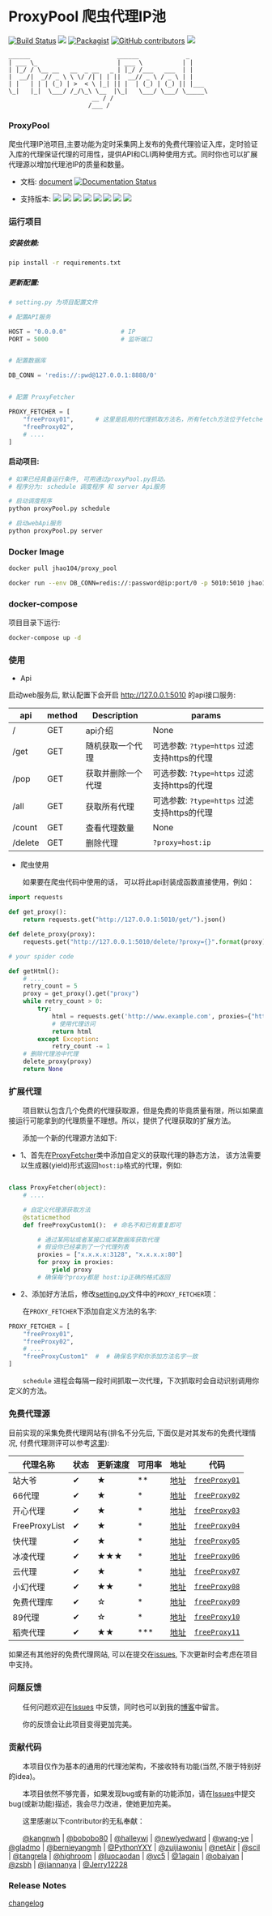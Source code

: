 
ProxyPool 爬虫代理IP池
=======
[![Build Status](https://travis-ci.org/jhao104/proxy_pool.svg?branch=master)](https://travis-ci.org/jhao104/proxy_pool)
[![](https://img.shields.io/badge/Powered%20by-@j_hao104-green.svg)](http://www.spiderpy.cn/blog/)
[![Packagist](https://img.shields.io/packagist/l/doctrine/orm.svg)](https://github.com/jhao104/proxy_pool/blob/master/LICENSE)
[![GitHub contributors](https://img.shields.io/github/contributors/jhao104/proxy_pool.svg)](https://github.com/jhao104/proxy_pool/graphs/contributors)
[![](https://img.shields.io/badge/language-Python-green.svg)](https://github.com/jhao104/proxy_pool)

    ______                        ______             _
    | ___ \_                      | ___ \           | |
    | |_/ / \__ __   __  _ __   _ | |_/ /___   ___  | |
    |  __/|  _// _ \ \ \/ /| | | ||  __// _ \ / _ \ | |
    | |   | | | (_) | >  < \ |_| || |  | (_) | (_) || |___
    \_|   |_|  \___/ /_/\_\ \__  |\_|   \___/ \___/ \_____\
                           __ / /
                          /___ /

### ProxyPool

爬虫代理IP池项目,主要功能为定时采集网上发布的免费代理验证入库，定时验证入库的代理保证代理的可用性，提供API和CLI两种使用方式。同时你也可以扩展代理源以增加代理池IP的质量和数量。

* 文档: [document](https://proxy-pool.readthedocs.io/zh/latest/) [![Documentation Status](https://readthedocs.org/projects/proxy-pool/badge/?version=latest)](https://proxy-pool.readthedocs.io/zh/latest/?badge=latest)

* 支持版本: [![](https://img.shields.io/badge/Python-2.7-green.svg)](https://docs.python.org/2.7/)
[![](https://img.shields.io/badge/Python-3.5-blue.svg)](https://docs.python.org/3.5/)
[![](https://img.shields.io/badge/Python-3.6-blue.svg)](https://docs.python.org/3.6/)
[![](https://img.shields.io/badge/Python-3.7-blue.svg)](https://docs.python.org/3.7/)
[![](https://img.shields.io/badge/Python-3.8-blue.svg)](https://docs.python.org/3.8/)
[![](https://img.shields.io/badge/Python-3.9-blue.svg)](https://docs.python.org/3.9/)
[![](https://img.shields.io/badge/Python-3.10-blue.svg)](https://docs.python.org/3.10/)
[![](https://img.shields.io/badge/Python-3.11-blue.svg)](https://docs.python.org/3.11/)

### 运行项目

##### 安装依赖:

```bash
pip install -r requirements.txt
```

##### 更新配置:


```python
# setting.py 为项目配置文件

# 配置API服务

HOST = "0.0.0.0"               # IP
PORT = 5000                    # 监听端口


# 配置数据库

DB_CONN = 'redis://:pwd@127.0.0.1:8888/0'


# 配置 ProxyFetcher

PROXY_FETCHER = [
    "freeProxy01",      # 这里是启用的代理抓取方法名，所有fetch方法位于fetcher/proxyFetcher.py
    "freeProxy02",
    # ....
]
```

#### 启动项目:

```bash
# 如果已经具备运行条件, 可用通过proxyPool.py启动。
# 程序分为: schedule 调度程序 和 server Api服务

# 启动调度程序
python proxyPool.py schedule

# 启动webApi服务
python proxyPool.py server

```

### Docker Image

```bash
docker pull jhao104/proxy_pool

docker run --env DB_CONN=redis://:password@ip:port/0 -p 5010:5010 jhao104/proxy_pool:latest
```
### docker-compose

项目目录下运行: 
``` bash
docker-compose up -d
```

### 使用

* Api

启动web服务后, 默认配置下会开启 http://127.0.0.1:5010 的api接口服务:

| api | method | Description | params|
| ----| ---- | ---- | ----|
| / | GET | api介绍 | None |
| /get | GET | 随机获取一个代理| 可选参数: `?type=https` 过滤支持https的代理|
| /pop | GET | 获取并删除一个代理| 可选参数: `?type=https` 过滤支持https的代理|
| /all | GET | 获取所有代理 |可选参数: `?type=https` 过滤支持https的代理|
| /count | GET | 查看代理数量 |None|
| /delete | GET | 删除代理  |`?proxy=host:ip`|


* 爬虫使用

　　如果要在爬虫代码中使用的话， 可以将此api封装成函数直接使用，例如：

```python
import requests

def get_proxy():
    return requests.get("http://127.0.0.1:5010/get/").json()

def delete_proxy(proxy):
    requests.get("http://127.0.0.1:5010/delete/?proxy={}".format(proxy))

# your spider code

def getHtml():
    # ....
    retry_count = 5
    proxy = get_proxy().get("proxy")
    while retry_count > 0:
        try:
            html = requests.get('http://www.example.com', proxies={"http": "http://{}".format(proxy)})
            # 使用代理访问
            return html
        except Exception:
            retry_count -= 1
    # 删除代理池中代理
    delete_proxy(proxy)
    return None
```

### 扩展代理

　　项目默认包含几个免费的代理获取源，但是免费的毕竟质量有限，所以如果直接运行可能拿到的代理质量不理想。所以，提供了代理获取的扩展方法。

　　添加一个新的代理源方法如下:

* 1、首先在[ProxyFetcher](https://github.com/jhao104/proxy_pool/blob/1a3666283806a22ef287fba1a8efab7b94e94bac/fetcher/proxyFetcher.py#L21)类中添加自定义的获取代理的静态方法，
该方法需要以生成器(yield)形式返回`host:ip`格式的代理，例如:

```python

class ProxyFetcher(object):
    # ....

    # 自定义代理源获取方法
    @staticmethod
    def freeProxyCustom1():  # 命名不和已有重复即可

        # 通过某网站或者某接口或某数据库获取代理
        # 假设你已经拿到了一个代理列表
        proxies = ["x.x.x.x:3128", "x.x.x.x:80"]
        for proxy in proxies:
            yield proxy
        # 确保每个proxy都是 host:ip正确的格式返回
```

* 2、添加好方法后，修改[setting.py](https://github.com/jhao104/proxy_pool/blob/1a3666283806a22ef287fba1a8efab7b94e94bac/setting.py#L47)文件中的`PROXY_FETCHER`项：

　　在`PROXY_FETCHER`下添加自定义方法的名字:

```python
PROXY_FETCHER = [
    "freeProxy01",    
    "freeProxy02",
    # ....
    "freeProxyCustom1"  #  # 确保名字和你添加方法名字一致
]
```


　　`schedule` 进程会每隔一段时间抓取一次代理，下次抓取时会自动识别调用你定义的方法。

### 免费代理源

   目前实现的采集免费代理网站有(排名不分先后, 下面仅是对其发布的免费代理情况, 付费代理测评可以参考[这里](https://zhuanlan.zhihu.com/p/33576641)): 
   
  | 代理名称          |  状态  |  更新速度 |  可用率  |  地址 | 代码                                             |
  |---------------|  ---- | --------  | ------  | ----- |------------------------------------------------|
  | 站大爷           |  ✔    |     ★     |   **     | [地址](https://www.zdaye.com/)    | [`freeProxy01`](/fetcher/proxyFetcher.py#L28)  |
  | 66代理          |  ✔    |     ★     |   *     | [地址](http://www.66ip.cn/)         | [`freeProxy02`](/fetcher/proxyFetcher.py#L50)  |
  | 开心代理          |   ✔   |     ★     |   *     | [地址](http://www.kxdaili.com/)     | [`freeProxy03`](/fetcher/proxyFetcher.py#L63)  |
  | FreeProxyList |   ✔  |    ★     |   *    | [地址](https://www.freeproxylists.net/zh/) | [`freeProxy04`](/fetcher/proxyFetcher.py#L74)  |
  | 快代理           |  ✔    |     ★     |   *     | [地址](https://www.kuaidaili.com/)  | [`freeProxy05`](/fetcher/proxyFetcher.py#L92)  |
  | 冰凌代理          |  ✔    |    ★★★    |   *     | [地址](https://www.binglx.cn/) | [`freeProxy06`](/fetcher/proxyFetcher.py#L111) |
  | 云代理           |  ✔    |    ★     |   *     | [地址](http://www.ip3366.net/)      | [`freeProxy07`](/fetcher/proxyFetcher.py#L123) |
  | 小幻代理          |  ✔    |    ★★    |    *    | [地址](https://ip.ihuan.me/)        | [`freeProxy08`](/fetcher/proxyFetcher.py#L133) |
  | 免费代理库         |  ✔    |     ☆     |    *    | [地址](http://ip.jiangxianli.com/)   | [`freeProxy09`](/fetcher/proxyFetcher.py#L143) |
  | 89代理          |  ✔    |     ☆     |   *     | [地址](https://www.89ip.cn/)         | [`freeProxy10`](/fetcher/proxyFetcher.py#L154) |
  | 稻壳代理          |  ✔    |     ★★    |   ***   | [地址](https://www.docip.ne)         | [`freeProxy11`](/fetcher/proxyFetcher.py#L164) |

  
  如果还有其他好的免费代理网站, 可以在提交在[issues](https://github.com/jhao104/proxy_pool/issues/71), 下次更新时会考虑在项目中支持。

### 问题反馈

　　任何问题欢迎在[Issues](https://github.com/jhao104/proxy_pool/issues) 中反馈，同时也可以到我的[博客](http://www.spiderpy.cn/blog/message)中留言。

　　你的反馈会让此项目变得更加完美。

### 贡献代码

　　本项目仅作为基本的通用的代理池架构，不接收特有功能(当然,不限于特别好的idea)。

　　本项目依然不够完善，如果发现bug或有新的功能添加，请在[Issues](https://github.com/jhao104/proxy_pool/issues)中提交bug(或新功能)描述，我会尽力改进，使她更加完美。

　　这里感谢以下contributor的无私奉献：

　　[@kangnwh](https://github.com/kangnwh) | [@bobobo80](https://github.com/bobobo80) | [@halleywj](https://github.com/halleywj) | [@newlyedward](https://github.com/newlyedward) | [@wang-ye](https://github.com/wang-ye) | [@gladmo](https://github.com/gladmo) | [@bernieyangmh](https://github.com/bernieyangmh) | [@PythonYXY](https://github.com/PythonYXY) | [@zuijiawoniu](https://github.com/zuijiawoniu) | [@netAir](https://github.com/netAir) | [@scil](https://github.com/scil) | [@tangrela](https://github.com/tangrela) | [@highroom](https://github.com/highroom) | [@luocaodan](https://github.com/luocaodan) | [@vc5](https://github.com/vc5) | [@1again](https://github.com/1again) | [@obaiyan](https://github.com/obaiyan) | [@zsbh](https://github.com/zsbh) | [@jiannanya](https://github.com/jiannanya) | [@Jerry12228](https://github.com/Jerry12228)


### Release Notes

   [changelog](https://github.com/jhao104/proxy_pool/blob/master/docs/changelog.rst)
